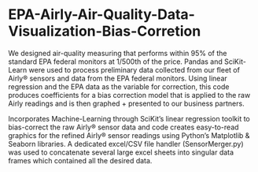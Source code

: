 # EPA-Airly-Air-Quality-Data-Visualization-Bias-Corretion
We designed air-quality measuring that performs within 95% of the standard EPA federal monitors at 1/500th of the price. Pandas and SciKit-Learn were used to process preliminary data collected from our fleet of Airly® sensors and data from the EPA federal monitors. Using linear regression and the EPA data as the variable for correction, this code produces coefficients for a bias correction model that is applied to the raw Airly readings and is then graphed + presented to our business partners.

Incorporates Machine-Learning through SciKit’s linear regression toolkit to bias-correct the raw Airly® sensor data and code creates easy-to-read graphics for the refined Airly® sensor readings using Python’s Matplotlib & Seaborn libraries. A dedicated excel/CSV file handler (SensorMerger.py) was used to concatenate several large excel sheets into singular data frames which contained all the desired data.
